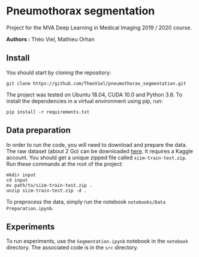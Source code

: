 # Pneumothorax segmentation

Project for the MVA Deep Learning in Medical Imaging 2019 / 2020 course.

**Authors :** Théo Viel, Mathieu Orhan

## Install

You should start by cloning the repository:
```
git clone https://github.com/TheoViel/pneumothorax_segmentation.git
```

The project was tested on Ubuntu 18.04, CUDA 10.0 and Python 3.6.
To install the dependencies in a virtual environment using pip, run:
```
pip install -r requirements.txt
```

## Data preparation

In order to run the code, you will need to download and prepare the data.
The raw dataset (about 2 Go) can be downloaded [here](https://www.kaggle.com/seesee/siim-train-test). It requires a Kaggle account.
You should get a unique zipped file called `siim-train-test.zip`. Run these commands at the root of the project:
```
mkdir input
cd input
mv path/to/siim-train-test.zip .
unzip siim-train-test.zip -d .
```

To preprocess the data, simply run the notebook `notebooks/Data Preparation.ipynb`.

## Experiments

To run experiments, use the `Segmentation.ipynb` notebook in the `notebook` directory. The associated code is in the `src` directory. 
